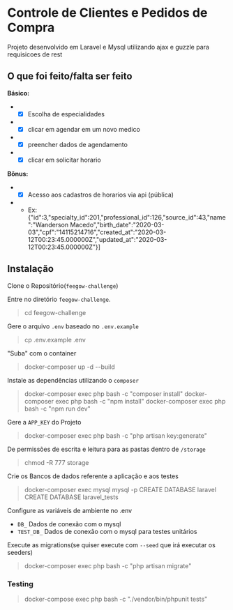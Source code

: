 
# Controle de Clientes e Pedidos de Compra

Projeto desenvolvido em Laravel e Mysql utilizando ajax e guzzle para requisicoes de rest

## O que foi feito/falta ser feito

**Básico:**
-  - [x] Escolha de especialidades
-  - [x] clicar em agendar em um novo medico
-  - [x] preencher dados de agendamento
-  - [x] clicar em solicitar horario

**Bônus:**
-  - [x] Acesso aos cadastros de horarios via api (pública)
-  - Ex: {"id":3,"specialty_id":201,"professional_id":126,"source_id":43,"name":"Wanderson Macedo","birth_date":"2020-03-03","cpf":"14115214716","created_at":"2020-03-12T00:23:45.000000Z","updated_at":"2020-03-12T00:23:45.000000Z"}]


## Instalação

Clone o Repositório(`feegow-challenge`)  

Entre no diretório `feegow-challenge`.

> cd feegow-challenge

Gere o arquivo `.env` baseado no `.env.example`

> cp .env.example .env

"Suba" com o container

> docker-composer up -d --build

Instale as dependências utilizando o `composer`
> docker-composer exec php bash -c "composer install"
> docker-composer exec php bash -c "npm install"
> docker-composer exec php bash -c "npm run dev"

Gere a `APP_KEY` do Projeto
> docker-composer exec php bash -c "php artisan key:generate"

De permissões de escrita e leitura para as pastas dentro de `/storage` 
> chmod -R 777 storage

Crie os Bancos de dados referente a aplicação e aos testes
> docker-composer exec mysql mysql -p
> CREATE DATABASE laravel
> CREATE DATABASE laravel_tests

Configure as variáveis de ambiente no .env
* `DB_` Dados de conexão com o mysql
* `TEST_DB_` Dados de conexão com o mysql para testes unitários

Execute as migrations(se quiser execute com `--seed` que irá executar os seeders)
> docker-composer exec php bash -c "php artisan migrate"


### Testing  

>docker-compose exec php bash -c "./vendor/bin/phpunit tests"
